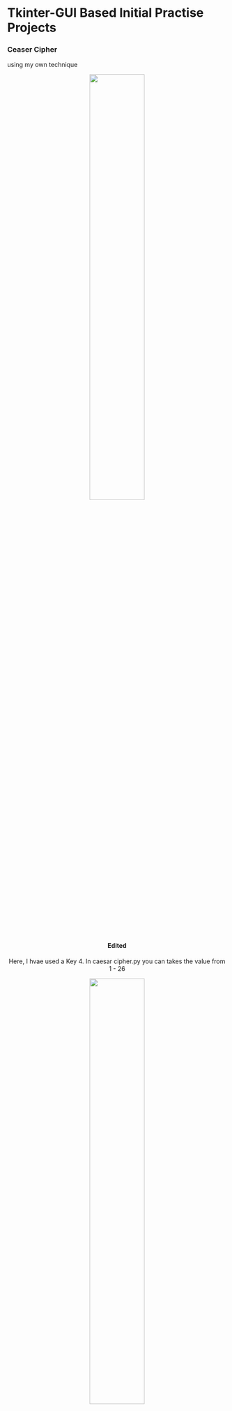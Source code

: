 # Tkinter-GUI Based Initial Practise Projects

### Ceaser Cipher
<p> using my own technique<p>
<center><img src="Cipher/encypt.PNG" alt-text="Encrypt" height="50%"><center>
<br>    <h4>Edited</h4>
<p>Here, I hvae used a Key 4. In caesar cipher.py you can takes the value from 1 - 26</p>
<center><img src="Cipher/inititial.PNG" alt-text="Encrypt" height="50%"><center>
<center><img src="Cipher/Encrypt1.PNG" alt-text="Encrypt" height="50%"><center>
<center><img src="Cipher/Encrypt2.PNG" alt-text="Encrypt" height="50%"><center>
<center><img src="Cipher/Error Message.PNG" alt-text="Encrypt" height="50%"><center>   

### Resturant Feedback
<p>Using Filling(which saves data) and Messsage Box<p>
<center><img src="Resturant Feedback/initial.PNG" alt-text="Resturant Feedback" height="50%"><center>
<center><img src="Resturant Feedback/final.PNG" alt-text="Resturant Feedback" height="50%"><center>

### Line Drawer
<p>Line Drawer <b>(Under Construction)</b><p>
<center><img src="LineDrawer/v1.PNG" alt-text="Line Drawer" height="50%"><center>
<center><img src="LineDrawer/v1 drawing face.PNG" alt-text="Line Drawing Face" height="50%"><center>
<center><img src="LineDrawer/final.PNG" alt-text="Line Drawing Face" height="50%"><center>

# Tkinter-GUI Practice Code

My initial practice code of TKINTER GUI<br>
1- Welcome = Label <br>
2- Image = Declaring Images<br>
3- Attribiutes of Labels<br>
    such as<br>
    
    # Important Label Options
    # text - add the text
    # bd - background
    # fg - foreground
    # font - set the font
    # 1. font=("comicsansms", 19, "bold")
    # 2. font=("comicsansms 19 bold")
    # padx - x padding
    # pady - y padding
    # relief - border styling - SUNKEN, RAISED, GROOVE, RIDGE
    # and
    # Important Pack Options
    # anchor = nw, ne, se, sw (NorthEast, SouthEast....)
    # side = top, bottom, left, right
    # fill - fill=X,Y
    # padx
    # pady
    
4- Newspaper using Attribiutes <br>
5- Frames<br>
6- Button <br>

    # We can decalre fucntion in button using "commannd = function_name "
7- Grids <br>
8- CheckBox Buttons along with csv file<br><br>

<center><img src="Login Form.PNG" alt-text="Login Form"></center><br>
9- Canvas GUI<br><br>
<center><img src="Canvas GUI.PNG" alt-text="Login Form"></center><br>
10- Mouse Event Handling<br>
    
     # bind is the keyword used to bind the mouse events
     # <Button-1> = Left Mouse Button
     # <Button-1> = Left Mouse Button
     # <Button-2> = Middle Mouse Button
     # <Button-3> = Right Mouse Button
     # Double is used for double click   

11- Exercise: Newspaper<br>
<center><img src="Newspaper on TKinter/Newspaper.PNG" alt-text="Newspaper"></center><br>
12- Ceaser Cipher using filling.<br>

<center><img src="Cipher/encypt.PNG" alt-text="Encrypt" height="50%"><center>
    <br>    <h2>Edited</h2>
    <p>Here, I hvae used a Key 4. In caesar cipher.py you can takes the value from 1 - 26</p>
<center><img src="Cipher/inititial.PNG" alt-text="Encrypt" height="50%"><center>
<center><img src="Cipher/Encrypt1.PNG" alt-text="Encrypt" height="50%"><center>
<center><img src="Cipher/Encrypt2.PNG" alt-text="Encrypt" height="50%"><center>
<center><img src="Cipher/Error Message.PNG" alt-text="Encrypt" height="50%"><center>    
13- Menus<br>
    
    # Non-Drop Down
    menu = Menu(root)
    menu.add_command(label="File", command=my_function)
    menu.add_command(label="Quit", command=quit)
    root.config(menu=menu)

    # Drop Down
    main_menu = Menu(root)
    # tearoff use to fix the menu
    sub_menu1 = Menu(main_menu, tearoff=0)
    sub_menu1.add_command(label="New", command=my_function)
    # for seprating in menus
    sub_menu1.add_separator()
    sub_menu1.add_command(label="Quit", command=quit)
    root.config(menu=main_menu)
    main_menu.add_cascade(label="File", menu=sub_menu1)
    
14- Mesage Box<br>
    
    # important tags 
    # import tkinter.messagebox as tmsg
    # tmsg.askquestion("Label", "Message")
    # tmsg.showinfo("Label", "Message")
    # tmsg.askretrycancel("Label", "Message")
    # tmsg.showwarning("Label", "Message")
    
15- Scale Slider

    # important attributes are
    # Scale
    # oreint = HORIZONTAL By Default it is Vertical
    # tkinterval = (set the value which divide it)
    # scale.set(5)<- set the default value By Default it is 0

16- GUI with Classes
17- Scrollbar
18- Statusbar

    #statusvar = StringVar()
    #statusvar.set("Ready")

    #sbar = Label(root, textvariable=statusvar, relief=SUNKEN, anchor="w")
    #sbar.pack(side=BOTTOM, fill=X)

19- Listbox
    
    # lbx = Listbox(root)
    # lbx.pack()  
    #lbx.insert(END, "First item of List")

20- Menus

    # main_menu = Menu(root)
    #sub_menu1 = Menu(main_menu, tearoff=0)
    #sub_menu1.add_command(label="New", command=my_function)
    #sub_menu1.add_separator()
    #sub_menu1.add_command(label="Quit", command=quit)
    #root.config(menu=main_menu)
    #main_menu.add_cascade(label="File", menu=sub_menu1)

    #sub_menu2 = Menu(main_menu, tearoff=0)
    #sub_menu2.add_command(label="Test1", command=my_function)
    #sub_menu2.add_separator()
    #sub_menu2.add_command(label="Quit", command=quit)
    #root.config(menu=main_menu)
    #main_menu.add_cascade(label="Test", menu=sub_menu2)

